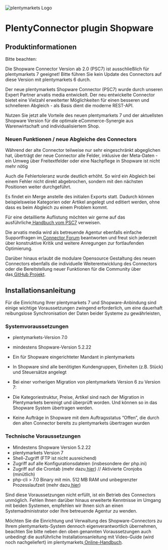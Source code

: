 ![plentymarkets Logo](http://www.plentymarkets.eu/layout/pm/images/logo/plentymarkets-logo.jpg)

# PlentyConnector plugin Shopware

## <span class="c8">Produktinformationen

Bitte beachten:

Die Shopware Connector Version ab 2.0 (PSC7) ist ausschließlich für plentymarkets 7 geeignet! Bitte führen Sie kein Update des Connectors auf diese Version mit plentymarkets 6 durch.

Der neue plentymarkets Shopware Connector (PSC7) wurde durch unseren Expert Partner arvatis media entwickelt. Der neu entwickelte Connector bietet eine Vielzahl erweiterter Möglichkeiten für einen besseren und schnelleren Abgleich - als Basis dient die moderne REST-API.

Nutzen Sie jetzt alle Vorteile des neuen plentymarkets 7 und der aktuellsten Shopware Version für die optimale eCommerce-Synergie aus Warenwirtschaft und individualisiertem Shop.

### Neuen Funktionen / neue Abgleiche des Connectors

Während der alte Connector teilweise nur sehr eingeschränkt abgeglichen hat, überträgt der neue Connector alle Felder, inklusive der Meta-Daten - ein Umweg über Freitextfelder oder eine Nachpflege in Shopware ist nicht mehr nötig

Auch die Fehlertoleranz wurde deutlich erhöht. So wird ein Abgleich bei einem Fehler nicht direkt abgebrochen, sondern mit den nächsten Positionen weiter durchgeführt.

Es findet ein Merge anstelle des initialen Exports statt. Dadurch können beispielsweise Kategorien oder Artikel angelegt und editiert werden, ohne dass es beim Abgleich zu einem Problem kommt.

Für eine detaillierte Auflistung möchten wir gerne auf das ausführliche[ ](https://www.google.com/url?q=https://docs.google.com/document/d/10mPeV3xqx4We71dYQdPmJK2qvb21Rpym6FG_tKwHKfc/edit?usp%3Dsharing&sa=D&ust=1507645556705000&usg=AFQjCNFBKAe5FIQiGcXF9GA-z2Uud2MKmQ)<span class="c9">[Handbuch vom PSC7](https://www.google.com/url?q=https://docs.google.com/document/d/10mPeV3xqx4We71dYQdPmJK2qvb21Rpym6FG_tKwHKfc/edit?usp%3Dsharing&sa=D&ust=1507645556706000&usg=AFQjCNEVv48pBAe8ezFN7q5-XRZZma-FXA) verweisen.

Die arvatis media wird als betreuende Agentur ebenfalls einfache Supportfragen im[ ](https://www.google.com/url?q=https://forum.plentymarkets.com/c/shopware-connector&sa=D&ust=1507645556707000&usg=AFQjCNE_enSGlva-gtn1hLPZX90WtAVquA)<span class="c9">[Connector Forum](https://www.google.com/url?q=https://forum.plentymarkets.com/c/shopware-connector&sa=D&ust=1507645556707000&usg=AFQjCNE_enSGlva-gtn1hLPZX90WtAVquA) beantworten und freut sich jederzeit über konstruktive Kritik und weitere Anregungen zur fortlaufenden Optimierung.

Darüber hinaus erlaubt die modulare Opensource Gestaltung des neuen Connectors ebenfalls die individuelle Weiterentwicklung des Connectors oder die Bereitstellung neuer Funktionen für die Community über das[ ](https://www.google.com/url?q=https://github.com/plentymarkets/plentymarkets-shopware-connector/branches&sa=D&ust=1507645556708000&usg=AFQjCNF3KInI2eUu3AdOgvbt6eIPUjqjtg)<span class="c9">[GitHub Projekt](https://www.google.com/url?q=https://github.com/plentymarkets/plentymarkets-shopware-connector/branches&sa=D&ust=1507645556709000&usg=AFQjCNEc8D9qxJkLBgMuIuZbCvJZSSUOXg).

## <span class="c8">Installationsanleitung

Für die Einrichtung Ihrer plentymarkets 7 und Shopware-Anbindung sind einige wichtige Voraussetzungen zwingend erforderlich, um eine dauerhaft reibungslose Synchronisation der Daten beider Systeme zu gewährleisten,

### Systemvoraussetzungen

*   plentymarkets-Version 7.0
*   mindestens Shopware-Version 5.2.22
*   Ein für Shopware eingerichteter Mandant in plentymarkets
*   <span class="c11">In Shopware sind alle benötigten Kundengruppen, Einheiten (z.B. Stück) und Steuersätze angelegt
*   Bei einer vorherigen Migration von plentymarkets Version 6 zu Version 7:

*   <span class="c11">Die Kategoriestruktur, Preise, Artikel sind nach der Migration in Plentymarkets bereinigt und überprüft worden. Und können so in das Shopware System übertragen werden.
*   Keine Aufträge in Shopware mit dem Auftragsstatus “Offen”, die durch den alten Connector bereits zu plentymarkets übertragen wurden

### Technische Voraussetzungen

*   Mindestens Shopware Version 5.2.22
*   plentymarkets Version 7
*   Shell-Zugriff (FTP ist nicht ausreichend)
*   Zugriff auf alle Konfigurationsdateien (insbesondere der <span class="c18">php.ini)
*   Zugriff auf die Crontab (mehr dazu[ ](https://www.google.com/url?q=http://man.plentymarkets.eu/tools/shopware-connector/installation/%232-4&sa=D&ust=1507645556713000&usg=AFQjCNGlNwHjHXklELIk7h0zee0xaX4JxQ)<span class="c13">[hier](https://www.google.com/url?q=http://man.plentymarkets.eu/tools/shopware-connector/installation/%232-4&sa=D&ust=1507645556713000&usg=AFQjCNGlNwHjHXklELIk7h0zee0xaX4JxQ)) // Aktivierte Cronjobs (minütlich)
*   php-cli > 7.0 Binary mit min. 512 MB RAM und unbegrenzter Prozesslaufzeit (mehr dazu[ ](https://www.google.com/url?q=http://man.plentymarkets.eu/tools/shopware-connector/installation/%232-1&sa=D&ust=1507645556714000&usg=AFQjCNHRqhkpvYZY_MT-7htcrsSKgjKUiw)<span class="c13">[hier](https://www.google.com/url?q=http://man.plentymarkets.eu/tools/shopware-connector/installation/%232-1&sa=D&ust=1507645556714000&usg=AFQjCNHRqhkpvYZY_MT-7htcrsSKgjKUiw))

Sind diese Voraussetzungen nicht erfüllt, ist ein Betrieb des Connectors unmöglich. Fehlen Ihnen darüber hinaus erweiterte Kenntnisse im Umgang mit beiden Systemen, empfehlen wir Ihnen sich an einen Systemadministrator oder Ihre betreuende Agentur zu wenden.

Möchten Sie die Einrichtung und Verwaltung des Shopware-Connectors zu Ihrem plentymarkets-System dennoch eigenverantwortlich übernehmen, beachten Sie bitte neben den oben genannten Voraussetzungen auch unbedingt die ausführliche Installationsanleitung mit Video-Guide (wird noch nachgeliefert) im plentymarkets[ ](https://www.google.com/url?q=https://docs.google.com/document/d/10mPeV3xqx4We71dYQdPmJK2qvb21Rpym6FG_tKwHKfc/edit?usp%3Dsharing&sa=D&ust=1507645556715000&usg=AFQjCNHEVvgshtaGdC-_Ba42SIi4Rk4GAg)<span class="c9">[Online-Handbuch](https://www.google.com/url?q=https://docs.google.com/document/d/10mPeV3xqx4We71dYQdPmJK2qvb21Rpym6FG_tKwHKfc/edit?usp%3Dsharing&sa=D&ust=1507645556715000&usg=AFQjCNHEVvgshtaGdC-_Ba42SIi4Rk4GAg).